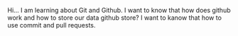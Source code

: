 Hi...
I am learning about Git and Github. I want to know that how does github work and how to store our data github store?
I want to kanow that how to use commit and pull requests.
